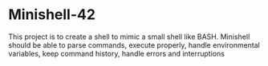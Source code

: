 # Minishell-42
This project is to create a shell to mimic a small shell like BASH. Minishell should be able to parse commands, execute properly, handle environmental variables, keep command history, handle errors and interruptions
